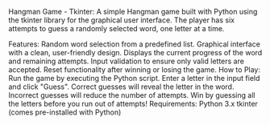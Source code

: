 Hangman Game - Tkinter:
A simple Hangman game built with Python using the tkinter library for the graphical user interface. The player has six attempts to guess a randomly selected word, one letter at a time.

Features:
Random word selection from a predefined list.
Graphical interface with a clean, user-friendly design.
Displays the current progress of the word and remaining attempts.
Input validation to ensure only valid letters are accepted.
Reset functionality after winning or losing the game.
How to Play:
Run the game by executing the Python script.
Enter a letter in the input field and click "Guess".
Correct guesses will reveal the letter in the word. Incorrect guesses will reduce the number of attempts.
Win by guessing all the letters before you run out of attempts!
Requirements:
Python 3.x
tkinter (comes pre-installed with Python)
